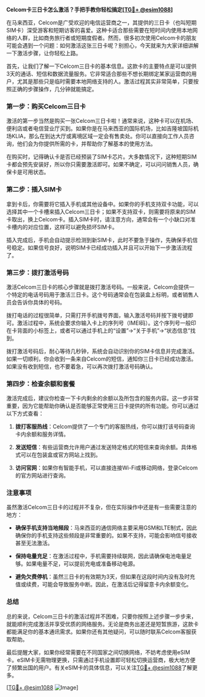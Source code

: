 **Celcom卡三日卡怎么激活？手把手教你轻松搞定[[TG💪+ @esim1088](https://t.me/s/esim1088)]**

在马来西亚，Celcom是广受欢迎的电信运营商之一，其提供的三日卡（也叫短期SIM卡）深受游客和短期访客的喜爱。这种卡适合那些需要在短时间内使用本地网络的人群，比如商务旅行者或短期度假者。然而，很多初次使用Celcom卡的朋友可能会遇到一个问题：如何激活这张三日卡呢？别担心，今天就来为大家详细讲解一下激活步骤，让你轻松上路。

首先，让我们了解一下Celcom三日卡的基本信息。这款卡的主要特点是可以提供3天的通话、短信和数据流量服务。它非常适合那些不想长期绑定某家运营商的用户，尤其是那些只是临时需要本地网络支持的人。激活过程其实非常简单，只要按照正确的步骤操作，几分钟就能搞定。

### 第一步：购买Celcom三日卡

激活的第一步当然是购买一张Celcom三日卡啦！通常来说，这种卡可以在机场、便利店或者电信营业厅买到。如果你是在马来西亚的国际机场，比如吉隆坡国际机场KLIA，那么在到达大厅或离境区域一定会有售卖处。你可以直接向工作人员咨询，他们会为你提供所需的卡，并帮助你了解基本的使用方法。

在购买时，记得确认卡是否已经预装了SIM卡芯片。大多数情况下，这种短期SIM卡都会预先安装好，所以你只需要激活即可。如果不确定，可以问问销售人员，确保卡是可用状态。

### 第二步：插入SIM卡

拿到卡后，你需要将它插入手机或其他设备中。如果你的手机支持双卡功能，可以选择其中一个卡槽来插入Celcom三日卡；如果不支持双卡，则需要将原来的SIM卡取出，换上Celcom卡。插入SIM卡时，请注意方向，通常会有一个小缺口对准卡槽内的对应位置，这样可以避免损坏SIM卡。

插入完成后，手机会自动提示检测到新SIM卡，此时不要急于操作，先确保手机信号稳定。如果信号良好，说明SIM卡已经成功插入并且可以开始下一步激活流程了。

### 第三步：拨打激活号码

激活Celcom三日卡的核心步骤就是拨打激活号码。一般来说，Celcom会提供一个特定的电话号码用于激活三日卡。这个号码通常会在包装盒上标明，或者销售人员会告诉你具体的号码。

拨打电话的过程很简单，只需打开手机拨号界面，输入激活号码并按下拨号键即可。激活过程中，系统会要求你输入卡上的序列号（IMEI码）。这个序列号一般印在卡背面的小标签上，或者可以通过手机上的“设置”→“关于手机”→“状态信息”找到。

拨打激活号码后，耐心等待几秒钟，系统会自动识别你的SIM卡信息并完成激活。如果一切顺利，你会收到一条来自Celcom的短信，通知你三日卡已经成功激活。如果没有收到短信，也不要着急，可以再次拨打激活号码确认。

### 第四步：检查余额和套餐

激活完成后，建议你检查一下卡内剩余的余额以及所包含的服务内容。这一步非常重要，因为它能帮助你确认是否能够正常使用三日卡提供的所有功能。你可以通过以下方式查看：

1. **拨打客服热线**：Celcom提供了一个专门的客服热线，你可以拨打该号码查询卡内余额和服务详情。
   
2. **发送短信**：有些运营商允许用户通过发送特定格式的短信来查询余额。具体格式可以在包装盒或官方网站上找到。

3. **访问官网**：如果你有智能手机，可以直接连接Wi-Fi或移动网络，登录Celcom的官方网站进行查询。

### 注意事项

虽然激活Celcom三日卡的过程并不复杂，但在实际操作中还是有一些需要注意的地方：

- **确保手机支持当地频段**：马来西亚的通信网络主要采用GSM和LTE制式，因此确保你的手机支持这些频段是非常重要的。如果不支持，可能会影响信号接收甚至无法激活。

- **保持电量充足**：在激活过程中，手机需要持续联网，因此请确保电池电量足够。如果电量不足，可以提前充电或准备移动电源。

- **避免欠费停机**：虽然三日卡的有效期为3天，但如果在这段时间内没有及时充值或续费，可能会导致服务中断。因此，在激活后记得留意卡内余额变化。

### 总结

总的来说，Celcom三日卡的激活过程并不困难，只要你按照上述步骤一步步来，就能顺利完成激活并享受优质的网络服务。无论是商务出差还是短暂旅游，这款卡都能满足你的基本通讯需求。如果你还有其他疑问，可以随时联系Celcom客服获取帮助。

最后提醒大家，如果你经常需要在不同国家之间切换网络，不妨考虑使用eSIM卡。eSIM卡无需物理更换，只需通过手机设置即可轻松切换运营商，极大地方便了频繁出国的用户。有关eSIM卡的具体信息，可以关注[TG💪+ @esim1088](https://t.me/s/esim1088)了解更多。

[[TG💪+ @esim1088](https://t.me/s/esim1088) ![Image](https://i.postimg.cc/4NQfJmqS/Snipaste-2025-05-13-00-14-12.png)]